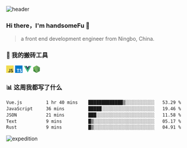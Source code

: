![header](https://raw.githubusercontent.com/fzq1998/fzq1998/master/header.png)

### Hi there，I'm handsomeFu 👋

> a front end development engineer from Ningbo, China.

### 🔧 我的搬砖工具
<code><img height="20" src="https://raw.githubusercontent.com/github/explore/80688e429a7d4ef2fca1e82350fe8e3517d3494d/topics/javascript/javascript.png" alt="javascript"></code>
<code><img height="20" src="https://raw.githubusercontent.com/github/explore/80688e429a7d4ef2fca1e82350fe8e3517d3494d/topics/typescript/typescript.png" alt="typescript"></code>
<code><img height="20" src="https://raw.githubusercontent.com/github/explore/80688e429a7d4ef2fca1e82350fe8e3517d3494d/topics/vue/vue.png" alt="vue"></code>
<code><img height="20" src="https://raw.githubusercontent.com/github/explore/80688e429a7d4ef2fca1e82350fe8e3517d3494d/topics/nodejs/nodejs.png" alt="nodejs"></code>



### 📊 这周我都写了什么
<!--START_SECTION:waka-->

```txt
Vue.js         1 hr 40 mins    █████████████▒░░░░░░░░░░░   53.29 %
JavaScript     36 mins         █████░░░░░░░░░░░░░░░░░░░░   19.46 %
JSON           21 mins         ███░░░░░░░░░░░░░░░░░░░░░░   11.58 %
Text           9 mins          █▒░░░░░░░░░░░░░░░░░░░░░░░   05.17 %
Rust           9 mins          █▒░░░░░░░░░░░░░░░░░░░░░░░   04.91 %
```

<!--END_SECTION:waka-->


![expedition](https://raw.githubusercontent.com/fzq1998/fzq1998/master/expedition.gif)

